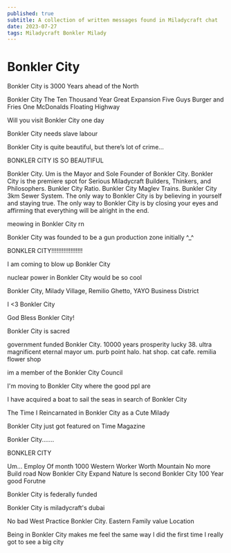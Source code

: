 ```yaml
---
published: true
subtitle: A collection of written messages found in Miladycraft chat
date: 2023-07-27
tags: Miladycraft Bonkler Milady
---
```


# Bonkler City

Bonkler City is 3000 Years ahead of the North

Bonkler City The Ten Thousand Year Great Expansion Five Guys Burger and Fries One McDonalds Floating Highway

Will you visit Bonkler City one day

Bonkler City needs slave labour

Bonkler City is quite beautiful, but there’s lot of crime…

BONKLER CITY IS SO BEAUTIFUL

Bonkler City. Um is the Mayor and Sole Founder of Bonkler City. Bonkler City is the premiere spot for Serious Miladycraft Builders, Thinkers, and Philosophers. Bunkler City Ratio. Bunkler City Maglev Trains. Bunkler City 3km Sewer System. The only way to Bonkler City is by believing in yourself and staying true. The only way to Bonkler City is by closing your eyes and affirming that everything will be alright in the end.

meowing in Bonkler City rn

Bonkler City was founded to be a gun production zone initially ^_^

BONKLER CITY!!!!!!!!!!!!!!!!!!

I am coming to blow up Bonkler City

nuclear power in Bonkler City would be so cool

Bonkler City, Milady Village, Remilio Ghetto, YAYO Business District

I <3 Bonkler City

God Bless Bonkler City!

Bonkler City is sacred

government funded Bonkler City. 10000 years prosperity lucky 38. ultra magnificent eternal mayor um. purb point halo. hat shop. cat cafe. remilia flower shop

im a member of the Bonkler City Council

I'm moving to Bonkler City where the good ppl are

I have acquired a boat to sail the seas in search of Bonkler City

The Time I Reincarnated in Bonkler City as a Cute Milady

Bonkler City just got featured on Time Magazine

Bonkler City.......

BONKLER CITY

Um... Employ Of month 1000 Western Worker Worth Mountain No more Build road Now Bonkler City Expand Nature Is second Bonkler City 100 Year good Forutne

Bonkler City is federally funded

Bonkler City is miladycraft's dubai

No bad West Practice Bonkler City. Eastern Family value Location

Being in Bonkler City makes me feel the same way I did the first time I really got to see a big city


